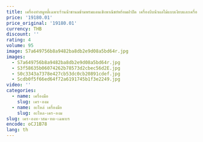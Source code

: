 ```yaml
---
title: เครื่องทําสมูทตี้เฉพาะร้านน้ําชานมข้ามพรมแดนเชิงพาณิชย์พร้อมฝาปิด เครื่องบีบน้ําผลไม้แบบเงียบและเครื่องทําน้ําแข็ง
price: '19180.01'
price_original: '19180.01'
currency: THB
discount: ''
rating: 4
volume: 95
image: S7a649756b8a9482ba8db2e9d08a5bd64r.jpg
images:
  - S7a649756b8a9482ba8db2e9d08a5bd64r.jpg
  - S3f58635b06074262b78573d2cbec56d2E.jpg
  - S0c3343a7378e427cb53dc0cb20891cdef.jpg
  - Scdb0f5f66ed64f72a6191745b1f3e2249.jpg
video: ''
categories:
  - name: เครื่องมือ
    slug: เคร-องม
  - name: อะไหล่ เครื่องมือ
    slug: อะไหล-เคร-องม
slug: เคร-องท-าสม-ทต-เฉพาะร
encode: oCJ1B78
lang: th
---
```

  